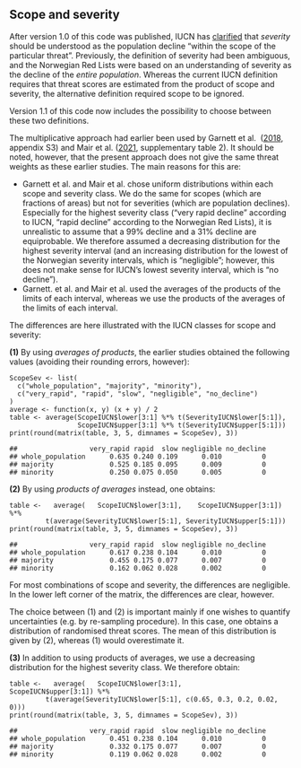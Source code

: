 ## Scope and severity

After version 1.0 of this code was published, IUCN has
[clarified](https://www.iucnredlist.org/resources/threat-classification-scheme)
that *severity* should be understood as the population decline “within
the scope of the particular threat”. Previously, the definition of
severity had been ambiguous, and the Norwegian Red Lists were based on
an understanding of severity as the decline of the *entire population*.
Whereas the current IUCN definition requires that threat scores are
estimated from the product of scope and severity, the alternative
definition required scope to be ignored.

Version 1.1 of this code now includes the possibility to choose between
these two definitions.

The multiplicative approach had earlier been used by Garnett et al. 
([2018](http://dx.doi.org/10.1111/cobi.13220), appendix S3) and Mair et
al. ([2021](http://dx.doi.org/10.1038/s41559-021-01432-0), supplementary
table 2). It should be noted, however, that the present approach does
not give the same threat weights as these earlier studies. The main
reasons for this are:

-   Garnett et al. and Mair et al. chose uniform distributions within
    each scope and severity class. We do the same for scopes (which are
    fractions of areas) but not for severities (which are population
    declines). Especially for the highest severity class (“very rapid
    decline” according to IUCN, “rapid decline” according to the
    Norwegian Red Lists), it is unrealistic to assume that a 99% decline
    and a 31% decline are equiprobable. We therefore assumed a
    decreasing distribution for the highest severity interval (and an
    increasing distribution for the lowest of the Norwegian severity
    intervals, which is “negligible”; however, this does not make sense
    for IUCN’s lowest severity interval, which is “no decline”).
-   Garnett. et al. and Mair et al. used the averages of the products of
    the limits of each interval, whereas we use the products of the
    averages of the limits of each interval.

The differences are here illustrated with the IUCN classes for scope and
severity:

**(1)** By using *averages of products*, the earlier studies obtained
the following values (avoiding their rounding errors, however):

    ScopeSev <- list(
      c("whole_population", "majority", "minority"),
      c("very_rapid", "rapid", "slow", "negligible", "no_decline")
    )
    average <- function(x, y) (x + y) / 2
    table <- average(ScopeIUCN$lower[3:1] %*% t(SeverityIUCN$lower[5:1]),
                     ScopeIUCN$upper[3:1] %*% t(SeverityIUCN$upper[5:1]))
    print(round(matrix(table, 3, 5, dimnames = ScopeSev), 3))

    ##                  very_rapid rapid  slow negligible no_decline
    ## whole_population      0.635 0.240 0.109      0.010          0
    ## majority              0.525 0.185 0.095      0.009          0
    ## minority              0.250 0.075 0.050      0.005          0

**(2)** By using *products of averages* instead, one obtains:

    table <-   average(   ScopeIUCN$lower[3:1],    ScopeIUCN$upper[3:1]) %*%
             t(average(SeverityIUCN$lower[5:1], SeverityIUCN$upper[5:1]))
    print(round(matrix(table, 3, 5, dimnames = ScopeSev), 3))

    ##                  very_rapid rapid  slow negligible no_decline
    ## whole_population      0.617 0.238 0.104      0.010          0
    ## majority              0.455 0.175 0.077      0.007          0
    ## minority              0.162 0.062 0.028      0.002          0

For most combinations of scope and severity, the differences are
negligible. In the lower left corner of the matrix, the differences are
clear, however.

The choice between (1) and (2) is important mainly if one wishes to
quantify uncertainties (e.g. by re-sampling procedure). In this case,
one obtains a distribution of randomised threat scores. The mean of this
distribution is given by (2), whereas (1) would overestimate it.

**(3)** In addition to using products of averages, we use a decreasing
distribution for the highest severity class. We therefore obtain:

    table <-   average(   ScopeIUCN$lower[3:1],       ScopeIUCN$upper[3:1]) %*%
             t(average(SeverityIUCN$lower[5:1], c(0.65, 0.3, 0.2, 0.02, 0)))
    print(round(matrix(table, 3, 5, dimnames = ScopeSev), 3))

    ##                  very_rapid rapid  slow negligible no_decline
    ## whole_population      0.451 0.238 0.104      0.010          0
    ## majority              0.332 0.175 0.077      0.007          0
    ## minority              0.119 0.062 0.028      0.002          0
